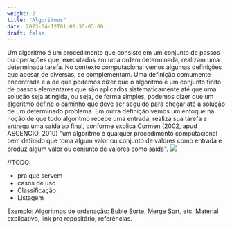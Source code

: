 ```yaml
---
weight: 2
title: "Algoritmos"
date: 2023-04-12T01:00:36-03:00
draft: false
---
```


Um algoritmo é um procedimento que consiste em um conjunto de passos ou operações que, executados em uma ordem determinada, realizam uma determinada tarefa. No contexto computacional vemos algumas definições que apesar de diversas, se complementam. Uma definição comumente encontrada é a de que podemos dizer que o algoritmo é um conjunto finito de passos elementares que são aplicados sistematicamente até que uma solução seja atingida, ou seja, de forma simples, podemos dizer que um algoritmo define o caminho que deve ser seguido para chegar até a solução de um determinado problema. Em outra definição vemos um enfoque na noção de que todo algoritmo recebe uma entrada, realiza sua tarefa e entrega uma saída ao final, conforme explica Cormen (2002, apud ASCENCIO, 2010) "um algoritmo é qualquer procedimento computacional bem definido que toma algum valor ou conjunto de valores como entrada e produz algum valor ou conjunto de valores como saída".
![](https://github.com/doYourCode/aeds.doc/blob/main/assets/img/algoritmo_def_intro.png?raw=true)

//TODO:
* pra que servem
* casos de uso
* Classificação
* Listagem

Exemplo: Algoritmos de ordenação: Buble Sorte, Merge Sort, etc. Material explicativo, link pro repositório, referências.
